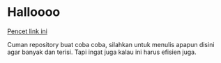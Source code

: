 # Halloooo

[Pencet link ini](https://www.youtube.com/watch?v=dQw4w9WgXcQ&pp=ygUJcmljayByb2xs)

Cuman repository buat coba coba, silahkan untuk menulis apapun disini agar banyak dan terisi. Tapi ingat juga kalau ini harus efisien juga.